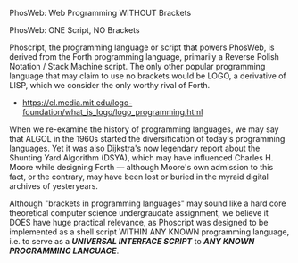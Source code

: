 PhosWeb: Web Programming WITHOUT Brackets

PhosWeb: ONE Script, NO Brackets

Phoscript, the programming language or script that powers PhosWeb, is derived from the Forth programming language, primarily a Reverse Polish Notation / Stack Machine script. The only other popular programming language that may claim to use no brackets would be LOGO, a derivative of LISP, which we consider the only worthy rival of Forth.

- https://el.media.mit.edu/logo-foundation/what_is_logo/logo_programming.html

When we re-examine the history of programming languages, we may say that ALGOL in the 1960s started the diversification of today's programming languages. Yet it was also Dijkstra's now legendary report about the Shunting Yard Algorithm (DSYA), which may have influenced Charles H. Moore while designing Forth &mdash; although Moore's own admission to this fact, or the contrary, may have been lost or buried in the myraid digital archives of yesteryears.

Although "brackets in programming languages" may sound like a hard core theoretical computer science undergraudate assignment, we believe it DOES have huge practical relevance, as Phoscript was designed to be implemented as a shell script WITHIN ANY KNOWN programming language, i.e. to serve as a ___UNIVERSAL INTERFACE SCRIPT___ to ___ANY KNOWN PROGRAMMING LANGUAGE___.

